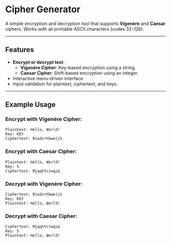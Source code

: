 # Cipher Generator

A simple encryption and decryption tool that supports **Vigenère** and **Caesar** ciphers. Works with all printable ASCII characters (codes 32–126).

---

## Features
- **Encrypt or decrypt text**:
  - **Vigenère Cipher**: Key-based encryption using a string.
  - **Caesar Cipher**: Shift-based encryption using an integer.
- Interactive menu-driven interface.
- Input validation for plaintext, ciphertext, and keys.

---

## Example Usage

### Encrypt with Vigenère Cipher:
```
Plaintext: Hello, World!
Key: KEY
Ciphertext: Riodc+%bwe|i%
```

### Encrypt with Caesar Cipher:
```
Plaintext: Hello, World!
Key: 5
Ciphertext: Mjqqt%\twqi&
```

### Decrypt with Vigenère Cipher:
```
Ciphertext: Riodc+%bwe|i%
Key: KEY
Plaintext: Hello, World!
```

### Decrypt with Caesar Cipher:
```
Ciphertext: Mjqqt%\twqi&
Key: 5
Plaintext: Hello, World!
```
